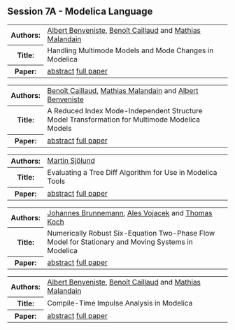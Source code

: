 ## Session 7A - Modelica Language
<table><tr><th>Authors:</th>
<td>
<a href="/proceedings/authors/AlbertBenveniste">Albert Benveniste</a>, <a href="/proceedings/authors/BenoitCaillaud">Benoît Caillaud</a> and <a href="/proceedings/authors/MathiasMalandain">Mathias Malandain</a></td>
</tr>
<tr><th>Title:</th>
<td>Handling Multimode Models and Mode Changes in Modelica</td>
</tr>
<tr><th>Paper:</th>
<td><a href="/abstracts/abstract_7A_1">abstract</a> <a href="/proceedings/papers/Modelica2021session7A_paper1.pdf">full paper</a></td>
</tr>
</table>
<table><tr><th>Authors:</th>
<td>
<a href="/proceedings/authors/BenoitCaillaud">Benoît Caillaud</a>, <a href="/proceedings/authors/MathiasMalandain">Mathias Malandain</a> and <a href="/proceedings/authors/AlbertBenveniste">Albert Benveniste</a></td>
</tr>
<tr><th>Title:</th>
<td>A Reduced Index Mode-Independent Structure Model Transformation for Multimode Modelica Models</td>
</tr>
<tr><th>Paper:</th>
<td><a href="/abstracts/abstract_7A_2">abstract</a> <a href="/proceedings/papers/Modelica2021session7A_paper2.pdf">full paper</a></td>
</tr>
</table>
<table><tr><th>Authors:</th>
<td>
<a href="/proceedings/authors/MartinSjolund">Martin Sjölund</a></td>
</tr>
<tr><th>Title:</th>
<td>Evaluating a Tree Diff Algorithm for Use in Modelica Tools</td>
</tr>
<tr><th>Paper:</th>
<td><a href="/abstracts/abstract_7A_3">abstract</a> <a href="/proceedings/papers/Modelica2021session7A_paper3.pdf">full paper</a></td>
</tr>
</table>
<table><tr><th>Authors:</th>
<td>
<a href="/proceedings/authors/JohannesBrunnemann">Johannes Brunnemann</a>, <a href="/proceedings/authors/AlesVojacek">Ales Vojacek</a> and <a href="/proceedings/authors/ThomasKoch">Thomas Koch</a></td>
</tr>
<tr><th>Title:</th>
<td>Numerically Robust Six-Equation Two-Phase Flow Model for Stationary and Moving Systems in Modelica</td>
</tr>
<tr><th>Paper:</th>
<td><a href="/abstracts/abstract_7A_4">abstract</a> <a href="/proceedings/papers/Modelica2021session7A_paper4.pdf">full paper</a></td>
</tr>
</table>
<table><tr><th>Authors:</th>
<td>
<a href="/proceedings/authors/AlbertBenveniste">Albert Benveniste</a>, <a href="/proceedings/authors/BenoitCaillaud">Benoît Caillaud</a> and <a href="/proceedings/authors/MathiasMalandain">Mathias Malandain</a></td>
</tr>
<tr><th>Title:</th>
<td>Compile-Time Impulse Analysis in Modelica</td>
</tr>
<tr><th>Paper:</th>
<td><a href="/abstracts/abstract_7A_5">abstract</a> <a href="/proceedings/papers/Modelica2021session7A_paper5.pdf">full paper</a></td>
</tr>
</table>
